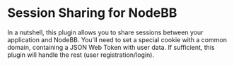 # Session Sharing for NodeBB

In a nutshell, this plugin allows you to share sessions between your application and NodeBB. You'll need to set a
special cookie with a common domain, containing a JSON Web Token with user data. If sufficient, this plugin will
handle the rest (user registration/login).